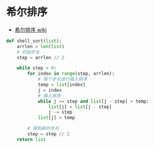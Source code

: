 # 希尔排序

- [希尔排序 wiki](https://www.wikiwand.com/zh-hans/%E5%B8%8C%E5%B0%94%E6%8E%92%E5%BA%8F)

```python
def shell_sort(list):
    arrlen = len(list)
    # 初始步长
    step = arrlen // 2

    while step > 0:
        for index in range(step, arrlen):
            # 每个步长进行插入排序
            temp = list[index]
            j = index
            # 插入排序
            while j >= step and list[j - step] > temp:
                list[j] = list[j - step]
                j -= step
            list[j] = temp

        # 得到新的步长
        step = step // 2
    return list
```
